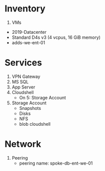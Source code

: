 # Inventory

1. VMs
* 2019-Datacenter
* Standard D4s v3 (4 vcpus, 16 GiB memory)
* adds-we-ent-01


# Services

1. VPN Gateway
2. MS SQL 
3. App Server
4. Cloudshell
    * On 5: Storage Account
5. Storage Account
    * Snapshots
    * Disks
    * NFS
    * blob cloudshell

# Network
1. Peering
   * peering name: spoke-db-ent-we-01